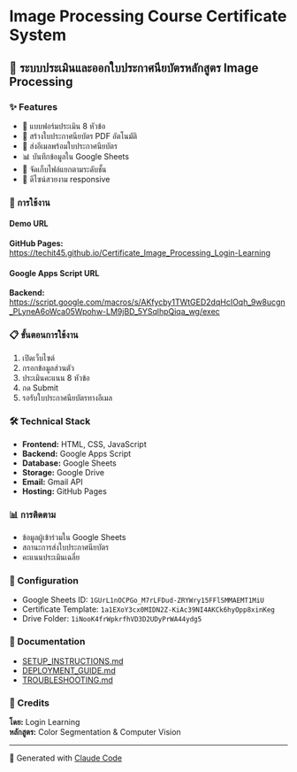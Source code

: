 # Image Processing Course Certificate System

## 🎯 ระบบประเมินและออกใบประกาศนียบัตรหลักสูตร Image Processing

### ✨ Features
- 📝 แบบฟอร์มประเมิน 8 หัวข้อ
- 📄 สร้างใบประกาศนียบัตร PDF อัตโนมัติ
- 📧 ส่งอีเมลพร้อมใบประกาศนียบัตร
- 📊 บันทึกข้อมูลใน Google Sheets
- 📁 จัดเก็บไฟล์แยกตามระดับชั้น
- 🎨 ดีไซน์สวยงาม responsive

### 🚀 การใช้งาน

#### Demo URL
**GitHub Pages:** https://techit45.github.io/Certificate_Image_Processing_Login-Learning

#### Google Apps Script URL
**Backend:** https://script.google.com/macros/s/AKfycby1TWtGED2dqHcIOqh_9w8ucgn_PLyneA6oWca05Wpohw-LM9jBD_5YSqlhpQiqa_wg/exec

### 📋 ขั้นตอนการใช้งาน
1. เปิดเว็บไซต์
2. กรอกข้อมูลส่วนตัว
3. ประเมินคะแนน 8 หัวข้อ
4. กด Submit
5. รอรับใบประกาศนียบัตรทางอีเมล

### 🛠 Technical Stack
- **Frontend:** HTML, CSS, JavaScript
- **Backend:** Google Apps Script
- **Database:** Google Sheets
- **Storage:** Google Drive
- **Email:** Gmail API
- **Hosting:** GitHub Pages

### 📊 การติดตาม
- ข้อมูลผู้เข้าร่วมใน Google Sheets
- สถานะการส่งใบประกาศนียบัตร
- คะแนนประเมินเฉลี่ย

### 🔧 Configuration
- Google Sheets ID: `1GUrL1nOCPGo_M7rLFDud-ZRYWry15FFlSMMAEMT1MiU`
- Certificate Template: `1a1EXoY3cx0MIDN2Z-KiAc39NI4AKCk6hyOpp8xinKeg`
- Drive Folder: `1iNooK4frWpkrfhVD3D2UDyPrWA44ydg5`

### 📝 Documentation
- [SETUP_INSTRUCTIONS.md](SETUP_INSTRUCTIONS.md)
- [DEPLOYMENT_GUIDE.md](DEPLOYMENT_GUIDE.md)
- [TROUBLESHOOTING.md](TROUBLESHOOTING.md)

### 👥 Credits
**โดย:** Login Learning  
**หลักสูตร:** Color Segmentation & Computer Vision

---
🤖 Generated with [Claude Code](https://claude.ai/code)
